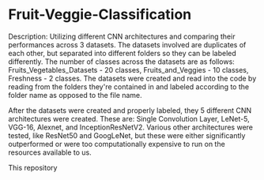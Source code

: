 # Fruit-Veggie-Classification

Description:
Utilizing different CNN architectures and comparing their performances across 3 datasets. The datasets involved are duplicates of each other, but separated into different folders so they can be labeled differently. 
The number of classes across the datasets are as follows: Fruits_Vegetables_Datasets - 20 classes, Fruits_and_Veggies - 10 classes, Freshness - 2 classes.
The datasets were created and read into the code by reading from the folders they're contained in and labeled according to the folder name as opposed to the file name.

After the datasets were created and properly labeled, they 5 different CNN architectures were created. These are: Single Convolution Layer, LeNet-5, VGG-16, Alexnet, and InceptionResNetV2.
Various other architectures were tested, like ResNet50 and GoogLeNet, but these were either significantly outperformed or were too computationally expensive to run on the resources available to us.

This repository 
